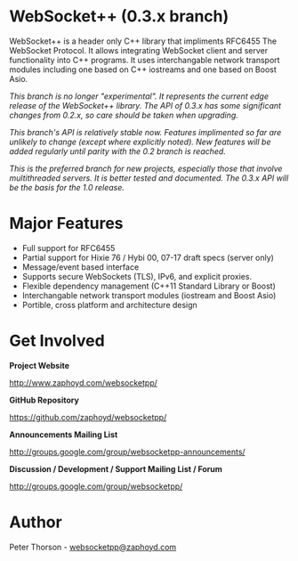 WebSocket++ (0.3.x branch)
==========================

WebSocket++ is a header only C++ library that impliments RFC6455 The WebSocket
Protocol. It allows integrating WebSocket client and server functionality into
C++ programs. It uses interchangable network transport modules including one
based on C++ iostreams and one based on Boost Asio.

*This branch is no longer "experimental". It represents the current edge release
of the WebSocket++ library. The API of 0.3.x has some significant changes from
0.2.x, so care should be taken when upgrading.*

*This branch's API is relatively stable now. Features implimented so far are 
unlikely to change (except where explicitly noted). New features will be added
regularly until parity with the 0.2 branch is reached.*

*This is the preferred branch for new projects, especially those that involve 
multithreaded servers. It is better tested and documented. The 0.3.x API will 
be the basis for the 1.0 release.*

Major Features
==============
* Full support for RFC6455
* Partial support for Hixie 76 / Hybi 00, 07-17 draft specs (server only)
* Message/event based interface
* Supports secure WebSockets (TLS), IPv6, and explicit proxies.
* Flexible dependency management (C++11 Standard Library or Boost)
* Interchangable network transport modules (iostream and Boost Asio)
* Portible, cross platform and architecture design

Get Involved
============

**Project Website**

http://www.zaphoyd.com/websocketpp/

**GitHub Repository**

https://github.com/zaphoyd/websocketpp/

**Announcements Mailing List**

http://groups.google.com/group/websocketpp-announcements/

**Discussion / Development / Support Mailing List / Forum**

http://groups.google.com/group/websocketpp/

Author
======
Peter Thorson - websocketpp@zaphoyd.com